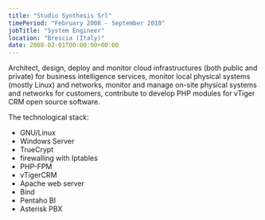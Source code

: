 ```yaml
---
title: "Studio Synthesis Srl"
timePeriod: "February 2008 - September 2010"
jobTitle: "System Engineer"
location: "Brescia (Italy)"
date: 2008-02-01T00:00:00+00:00
---
```


Architect, design, deploy and monitor cloud infrastructures (both public and private) for business intelligence services, monitor local physical systems (mostly Linux) and networks, monitor and manage on-site physical systems and networks for customers, contribute to develop PHP modules for vTiger CRM open source software.

The technological stack:

- GNU/Linux
- Windows Server
- TrueCrypt
- firewalling with Iptables
- PHP-FPM
- vTigerCRM
- Apache web server
- Bind
- Pentaho BI
- Asterisk PBX
